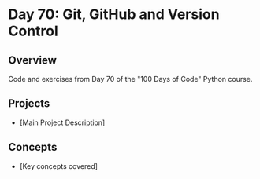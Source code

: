 # Day 70: Git, GitHub and Version Control

## Overview
Code and exercises from Day 70 of the "100 Days of Code" Python course.

## Projects
- [Main Project Description]

## Concepts
- [Key concepts covered]
